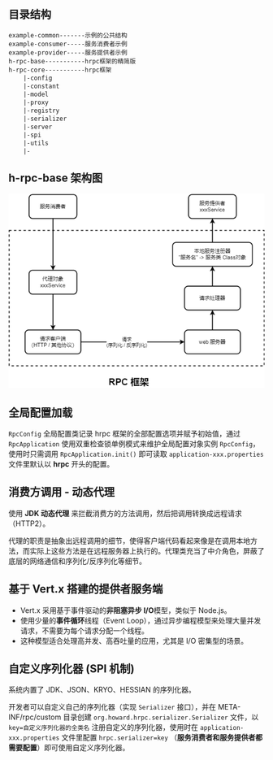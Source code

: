 ## 目录结构

```
example-common-------示例的公共结构
example-consumer-----服务消费者示例
example-provider-----服务提供者示例
h-rpc-base-----------hrpc框架的精简版
h-rpc-core-----------hrpc框架
	|-config
	|-constant
	|-model
	|-proxy
	|-registry
	|-serializer
	|-server
	|-spi
	|-utils
	|-
```



## h-rpc-base 架构图

![](./docs/images/h-rpc-base.png)

## 全局配置加载

`RpcConfig` 全局配置类记录 hrpc 框架的全部配置选项并赋予初始值，通过 `RpcApplication` 使用双重检查锁单例模式来维护全局配置对象实例 `RpcConfig`，使用时只需调用 `RpcApplication.init()` 即可读取 `application-xxx.properties` 文件里默认以 **hrpc** 开头的配置。

## 消费方调用 - 动态代理

使用 **JDK 动态代理** 来拦截消费方的方法调用，然后把调用转换成远程请求（HTTP2）。

代理的职责是抽象出远程调用的细节，使得客户端代码看起来像是在调用本地方法，而实际上这些方法是在远程服务器上执行的。代理类充当了中介角色，屏蔽了底层的网络通信和序列化/反序列化等细节。

## 基于 Vert.x 搭建的提供者服务端

- Vert.x 采用基于事件驱动的**非阻塞异步 I/O**模型，类似于 Node.js。
- 使用少量的**事件循环**线程（Event Loop），通过异步编程模型来处理大量并发请求，不需要为每个请求分配一个线程。
- 这种模型适合处理高并发、高吞吐量的应用，尤其是 I/O 密集型的场景。

## 自定义序列化器 (SPI 机制)

系统内置了 JDK、JSON、KRYO、HESSIAN 的序列化器。

开发者可以自定义自己的序列化器（实现 `Serializer` 接口），并在 META-INF/rpc/custom 目录创建 `org.howard.hrpc.serializer.Serializer` 文件，以 `key=自定义序列化器的全类名` 注册自定义的序列化器，使用时在 `application-xxx.properties` 文件里配置 `hrpc.serializer=key` （**服务消费者和服务提供者都需要配置**）即可使用自定义序列化器。